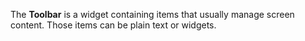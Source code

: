The **Toolbar** is&nbsp;a&nbsp;widget containing items that usually manage screen content. Those items can be&nbsp;plain text or&nbsp;widgets.
